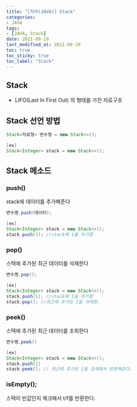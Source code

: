 ```yaml
---
title: "[자바(JAVA)] Stack"
categories:
- JAVA
tags: 
- [JAVA, Stack]
date: 2021-09-29
last_modified_at: 2021-09-29
toc: true
toc_sticky: true
toc_label: "Stack"
---
```


## Stack

- LIFO(Last In First Out) 의 형태를 가진 자료구조

## Stack 선언 방법

```java
Stack<자료형> 변수명 = new Stack<>();

[ex]
Stack<Integer> stack = new Stack<>();
```

## Stack 메소드

### push()

stack에 데이터를 추가해준다

```java
변수명.push(데이터);

[ex]
Stack<Integer> stack = new Stack<>();
stack.push(1); //stack에 1을 추가함
```

### pop()

스택에 추가된 최근 데이터를 삭제한다

```java
변수명.pop();

[ex]
Stack<Integer> stack = new Stack<>();
stack.push(1); //stack에 1을 추가함
stack.pop(); //최근에 추가된 1을 삭제함.
```

### peek()

스택에 추가된 최근 데이터를 조회한다

```java
변수명.peek()

[ex]
Stack<Integer> stack = new Stack<>();
stack.push(1)
stack.peek(); // 최근에 추가된 1을 검색해서 반환해준다.
```

### isEmpty();

스택이 빈값인지 체크헤서 t/f를 반환한다.
